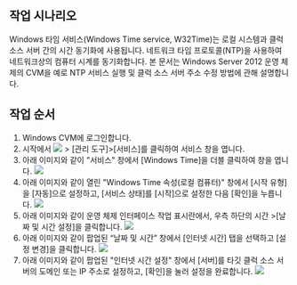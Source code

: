 ## 작업 시나리오

Windows 타임 서비스(Windows Time service, W32Time)는 로컬 시스템과 클럭 소스 서버 간의 시간 동기화에 사용됩니다. 네트워크 타임 프로토콜(NTP)을 사용하여 네트워크상의 컴퓨터 시계를 동기화합니다. 본 문서는 Windows Server 2012 운영 체제의 CVM을 예로 NTP 서비스 실행 및 클럭 소스 서버 주소 수정 방법에 관해 설명합니다.

## 작업 순서

1. Windows CVM에 로그인합니다.
2. 시작에서 <img src="https://main.qcloudimg.com/raw/87d894e564b7e837d9f478298cf2e292.png" style="margin: 0;"></img> > [관리 도구]>[서비스]를 클릭하여 서비스 창을 엽니다.
3. 아래 이미지와 같이 "서비스" 창에서 [Windows Time]을 더블 클릭하여 창을 엽니다.
![](https://main.qcloudimg.com/raw/c5e41df2fc832b0f25f798408163664c.png)
4. 아래 이미지와 같이 열린 "Windows Time 속성(로컬 컴퓨터)" 창에서 [시작 유형]을 [자동]으로 설정하고, [서비스 상태]를 [시작]으로 설정한 다음 [확인]을 누릅니다.
![](https://main.qcloudimg.com/raw/9201ddaca176a1523d5d12d02b6c8ec5.png)
5. 아래 이미지와 같이 운영 체제 인터페이스 작업 표시란에서, 우측 하단의 시간 >[날짜 및 시간 설정]을 클릭합니다.
![](https://main.qcloudimg.com/raw/28ba1cf5968466e114e93d222b957f99.png)
6. 아래 이미지와 같이 팝업된 “날짜 및 시간” 창에서 [인터넷 시간] 탭을 선택하고 [설정 변경]을 클릭합니다.
![](https://main.qcloudimg.com/raw/767eee448b33ed38ea7bc2fbdadf780d.png)
7. 아래 이미지와 같이 팝업된 "인터넷 시간 설정" 창에서 [서버]를 타깃 클럭 소스 서버의 도메인 또는 IP 주소로 설정하고, [확인]을 눌러 설정을 완료합니다.
![](https://main.qcloudimg.com/raw/205ef59f3e8583af965a9381df0a9ef9.png)



